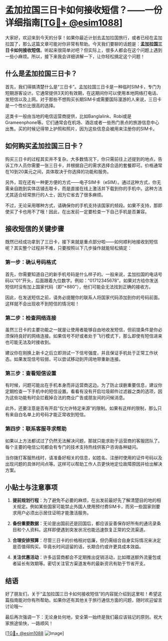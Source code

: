 # 孟加拉国三日卡如何接收短信？——一份详细指南[[TG💪+ @esim1088](https://t.me/s/esim1088)]

大家好，欢迎来到今天的分享！如果你最近计划去孟加拉国旅行，或者已经在孟加拉国了，那么这篇文章可能对你非常有帮助。今天我们要聊的话题是：**孟加拉国三日卡如何接收短信**。听起来很简单对吧？但实际上，很多人都会在这个问题上遇到一些小麻烦。所以，接下来我会详细讲解一下，让你轻松搞定这个问题！

## 什么是孟加拉国三日卡？

首先，我们得搞清楚什么是“三日卡”。孟加拉国三日卡是一种临时SIM卡，专门为短期游客设计。它通常提供3天的有效期，在这期间你可以使用本地网络打电话、发短信以及上网。对于那些不想购买长期SIM卡或需要国际漫游的人来说，三日卡是一个性价比很高的选择。

这类卡一般由当地的电信运营商提供，比如Banglalink、Robi或是Grameenphone等。它们通常会在机场、酒店或者一些热门景点的旅游信息中心出售。买的时候记得带上护照和照片，因为这些信息会被用来注册你的SIM卡。

## 如何购买孟加拉国三日卡？

购买三日卡的过程其实并不复杂。大多数情况下，你只需前往上述提到的地点，告诉工作人员你需要一张三日卡，并根据自己的需求选择合适的套餐即可。价格通常在10到20美元之间，具体取决于你选择的功能和服务。

另外，现在还有一种更方便的方式——电子SIM卡（eSIM）。通过这种方式，你无需亲自跑到实体店铺去取卡，而是直接在线上激活并下载到你的手机中。这种方法尤其适合经常旅行的人士，因为它省去了很多麻烦。

不过，无论采用哪种方式，请确保你的手机支持该国家的频段。如果不支持，那即使买了卡也用不了哦！因此，在出发前一定要检查一下自己手机是否兼容。

## 接收短信的关键步骤

既然已经成功拿到了三日卡，接下来就是重点部分啦——如何顺利地接收到短信呢？其实整个过程并不难，只要按照以下几步操作就能轻松搞定：

### 第一步：确认号码格式
首先，你需要知道自己的新手机号码是什么样子的。一般来说，孟加拉国的电话号码以“01”开头，后面跟着九位数字。例如：“01712345678”。如果对方给你发送短信时没有加上国家代码（即“+880”），他们可能会无法找到正确的接收方。

因此，在发送短信之前，请务必提醒你的联系人将国家代码添加到你的号码前面。这样就不会出现收不到短信的情况啦！

### 第二步：检查网络连接
虽然三日卡的主要功能之一就是让使用者能够自由地收发短信，但前提条件是你必须保持良好的网络连接。如果信号不好或者处于飞行模式下，那么即使有短信进来也可能无法及时接收到。

建议你在刚换上新卡之后立即测试一下信号强度，并且保证手机处于正常工作状态。如果发现信号较弱，可以尝试移动到开阔地带重新连接。

### 第三步：查看短信设置
有时候，问题可能出在手机本身而非运营商这边。为了防止误删重要信息，建议你定期检查一下手机中的短信设置。看看有没有开启垃圾邮件过滤器之类的选项，因为这些功能有时会拦截掉合法的商业广告或朋友间的问候消息。

此外，还要注意是否有开启“仅允许特定来源”的限制。如果有这样的限制，那么只有来自白名单上的号码才能正常收到短信。

### 第四步：联系客服寻求帮助
如果以上方法都试过了仍然无法解决问题，那就只能求助于运营商的客服团队了。每个主要的电信公司都会有专门的技术支持热线供客户咨询各种疑问。

当你拨打客服热线时，请准备好相关的信息，如姓名、注册时使用的证件号码以及出现问题的具体时间点等。这样可以帮助工作人员更快地定位故障原因并给出解决方案。

## 小贴士与注意事项

1. **提前规划行程**：为了避免不必要的麻烦，在出发前最好先了解清楚目的地的相关规定。例如某些国家可能禁止外国人使用预付费SIM卡，而另一些国家则要求用户必须出示居住证明才能激活服务。

2. **备份重要数据**：无论是出国前还是回国后，都应该妥善保存好所有的通讯录条目和个人资料。这样即便遇到突发状况也能迅速恢复正常的交流渠道。

3. **合理安排预算**：尽管三日卡的价格相对低廉，但仍需结合自身实际情况来决定是否值得购买。毕竟长时间逗留的话，长期合约或许更具成本效益。

4. **关注优惠活动**：许多运营商都会不定期推出促销活动，比如赠送额外流量包或者延长有效期等。密切关注官方渠道发布的最新资讯有助于节省开支。

## 结语

好了朋友们，关于“孟加拉国三日卡如何接收短信”的内容就介绍到这里啦！希望这篇指南能对你有所帮助。如果你还有其他关于旅行通信方面的问题，随时欢迎留言讨论哦～

最后再次强调一下：无论身处何地，安全第一始终是我们最应该铭记的原则。祝大家旅途愉快，一路顺风！

[[TG💪+ @esim1088](https://t.me/s/esim1088) ![Image](https://i.postimg.cc/4NQfJmqS/Snipaste-2025-05-13-00-14-12.png)]
